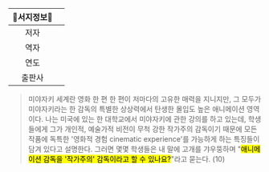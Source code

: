 | **📖서지정보📖** |     |
| :----------: | :-: |
|      저자      |     |
|      역자      |     |
|      연도      |     |
|     출판사      |     |

>미야자키 세계란 영화 한 편 한 편이 저마다의 고유한 매력을 지니지만, 그 모두가 미야자키라는 한 감독의 특별한 상상력에서 탄생한 몰입도 높은 애니메이션 영역이다. 나는 미국에 있는 한 대학교에서 미야자키에 관한 강의를 하고 있는데, 학생들에게 그가 개인적, 예술가적 비전이 무척 강한 작가주의 감독이기 때문에 모든 작품에 독특한 '영화적 경험 cinematic experience'를 가능하게 하는 특징들이 담겨 있다고 설명한다. 그러면 몇몇 학생들은 내 말에 고개를 갸우뚱하며 "<mark class="hltr-yellow">애니메이션 감독을 '작가주의' 감독이라고 할 수 있나요?</mark>"라고 묻는다. (10)

[^1]: 